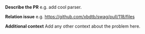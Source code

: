**Describe the PR**
e.g. add cool parser.

**Relation issue**
e.g. https://github.com/xbdtb/swag/pull/118/files

**Additional context**
Add any other context about the problem here.
